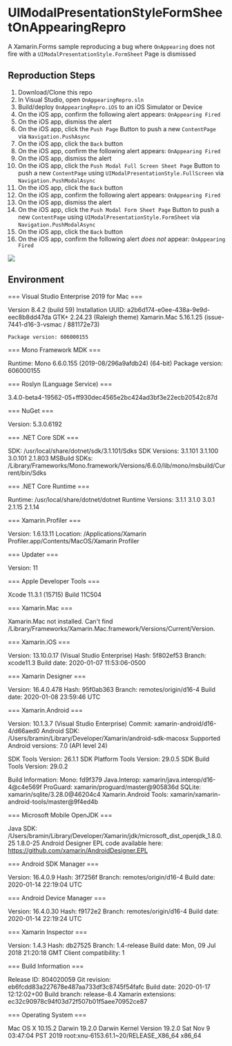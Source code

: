 # UIModalPresentationStyleFormSheetOnAppearingRepro

A Xamarin.Forms sample reproducing a bug where `OnAppearing` does not fire with a `UIModalPresentationStyle.FormSheet` Page is dismissed

## Reproduction Steps

1. Download/Clone this repo
2. In Visual Studio, open `OnAppearingRepro.sln`
3. Build/deploy `OnAppearingRepro.iOS` to an iOS Simulator or Device
4. On the iOS app, confirm the following alert appears: `OnAppearing Fired`
5. On the iOS app, dismiss the alert
6. On the iOS app, click the `Push Page` Button to push a new `ContentPage` via `Navigation.PushAsync`
7. On the iOS app, click the `Back` button
8. On the iOS app, confirm the following alert appears: `OnAppearing Fired`
9. On the iOS app, dismiss the alert
10. On the iOS app, click the `Push Modal Full Screen Sheet Page` Button to push a new `ContentPage` using `UIModalPresentationStyle.FullScreen` via `Navigation.PushModalAsync`
11. On the iOS app, click the `Back` button
12. On the iOS app, confirm the following alert appears: `OnAppearing Fired`
13. On the iOS app, dismiss the alert
14. On the iOS app, click the `Push Modal Form Sheet Page` Button to push a new `ContentPage` using `UIModalPresentationStyle.FormSheet` via `Navigation.PushModalAsync`
15. On the iOS app, click the `Back` button
16. On the iOS app, confirm the following alert *does not* appear: `OnAppearing Fired`

![](https://user-images.githubusercontent.com/13558917/73046661-59377c80-3eb6-11ea-916a-494469969d85.gif)

## Environment

=== Visual Studio Enterprise 2019 for Mac ===

Version 8.4.2 (build 59)
Installation UUID: a2b6d174-e0ee-438a-9e9d-eec8b8dd47da
	GTK+ 2.24.23 (Raleigh theme)
	Xamarin.Mac 5.16.1.25 (issue-7441-d16-3-vsmac / 881172e73)

	Package version: 606000155

=== Mono Framework MDK ===

Runtime:
	Mono 6.6.0.155 (2019-08/296a9afdb24) (64-bit)
	Package version: 606000155

=== Roslyn (Language Service) ===

3.4.0-beta4-19562-05+ff930dec4565e2bc424ad3bf3e22ecb20542c87d

=== NuGet ===

Version: 5.3.0.6192

=== .NET Core SDK ===

SDK: /usr/local/share/dotnet/sdk/3.1.101/Sdks
SDK Versions:
	3.1.101
	3.1.100
	3.0.101
	2.1.803
MSBuild SDKs: /Library/Frameworks/Mono.framework/Versions/6.6.0/lib/mono/msbuild/Current/bin/Sdks

=== .NET Core Runtime ===

Runtime: /usr/local/share/dotnet/dotnet
Runtime Versions:
	3.1.1
	3.1.0
	3.0.1
	2.1.15
	2.1.14

=== Xamarin.Profiler ===

Version: 1.6.13.11
Location: /Applications/Xamarin Profiler.app/Contents/MacOS/Xamarin Profiler

=== Updater ===

Version: 11

=== Apple Developer Tools ===

Xcode 11.3.1 (15715)
Build 11C504

=== Xamarin.Mac ===

Xamarin.Mac not installed. Can't find /Library/Frameworks/Xamarin.Mac.framework/Versions/Current/Version.

=== Xamarin.iOS ===

Version: 13.10.0.17 (Visual Studio Enterprise)
Hash: 5f802ef53
Branch: xcode11.3
Build date: 2020-01-07 11:53:06-0500

=== Xamarin Designer ===

Version: 16.4.0.478
Hash: 95f0ab363
Branch: remotes/origin/d16-4
Build date: 2020-01-08 23:59:46 UTC

=== Xamarin.Android ===

Version: 10.1.3.7 (Visual Studio Enterprise)
Commit: xamarin-android/d16-4/d66aed0
Android SDK: /Users/bramin/Library/Developer/Xamarin/android-sdk-macosx
	Supported Android versions:
		7.0 (API level 24)

SDK Tools Version: 26.1.1
SDK Platform Tools Version: 29.0.5
SDK Build Tools Version: 29.0.2

Build Information: 
Mono: fd9f379
Java.Interop: xamarin/java.interop/d16-4@c4e569f
ProGuard: xamarin/proguard/master@905836d
SQLite: xamarin/sqlite/3.28.0@46204c4
Xamarin.Android Tools: xamarin/xamarin-android-tools/master@9f4ed4b

=== Microsoft Mobile OpenJDK ===

Java SDK: /Users/bramin/Library/Developer/Xamarin/jdk/microsoft_dist_openjdk_1.8.0.25
1.8.0-25
Android Designer EPL code available here:
https://github.com/xamarin/AndroidDesigner.EPL

=== Android SDK Manager ===

Version: 16.4.0.9
Hash: 3f7256f
Branch: remotes/origin/d16-4
Build date: 2020-01-14 22:19:04 UTC

=== Android Device Manager ===

Version: 16.4.0.30
Hash: f9172e2
Branch: remotes/origin/d16-4
Build date: 2020-01-14 22:19:24 UTC

=== Xamarin Inspector ===

Version: 1.4.3
Hash: db27525
Branch: 1.4-release
Build date: Mon, 09 Jul 2018 21:20:18 GMT
Client compatibility: 1

=== Build Information ===

Release ID: 804020059
Git revision: eb6fcdd83a227678e487aa733df3c8745f54fafc
Build date: 2020-01-17 12:12:02+00
Build branch: release-8.4
Xamarin extensions: ec32c90978c94f03d72f507b01f5aee70952ce87

=== Operating System ===

Mac OS X 10.15.2
Darwin 19.2.0 Darwin Kernel Version 19.2.0
    Sat Nov  9 03:47:04 PST 2019
    root:xnu-6153.61.1~20/RELEASE_X86_64 x86_64

